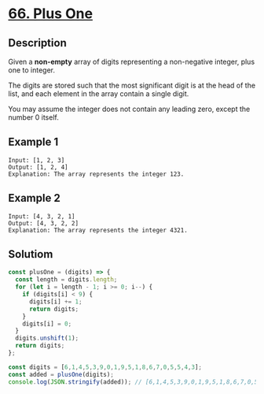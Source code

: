 # [66. Plus One](https://leetcode.com/problems/plus-one/)

## Description

Given a **non-empty** array of digits representing a non-negative integer, plus one to integer.

The digits are stored such that the most significant digit is at the head of the list, and each element in the array contain a single digit.

You may assume the integer does not contain any leading zero, except the number 0 itself.

## Example 1

```example
Input: [1, 2, 3]
Output: [1, 2, 4]
Explanation: The array represents the integer 123.
```

## Example 2

```example
Input: [4, 3, 2, 1]
Output: [4, 3, 2, 2]
Explanation: The array represents the integer 4321.
```

## Solutiom

```javascript
const plusOne = (digits) => {
  const length = digits.length;
  for (let i = length - 1; i >= 0; i--) {
    if (digits[i] < 9) {
      digits[i] += 1;
      return digits;
    }
    digits[i] = 0;
  }
  digits.unshift(1);
  return digits;
};

const digits = [6,1,4,5,3,9,0,1,9,5,1,8,6,7,0,5,5,4,3];
const added = plusOne(digits);
console.log(JSON.stringify(added)); // [6,1,4,5,3,9,0,1,9,5,1,8,6,7,0,5,5,4,4]
```
